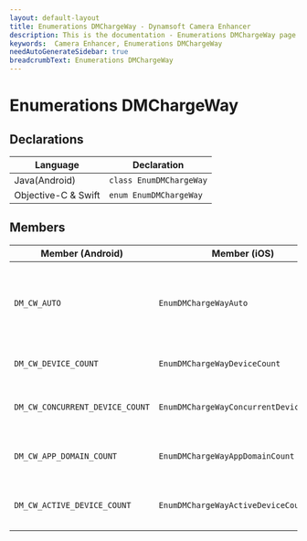 ```yaml
---
layout: default-layout
title: Enumerations DMChargeWay - Dynamsoft Camera Enhancer
description: This is the documentation - Enumerations DMChargeWay page of Dynamsoft Camera Enhancer.
keywords:  Camera Enhancer, Enumerations DMChargeWay
needAutoGenerateSidebar: true
breadcrumbText: Enumerations DMChargeWay
---
```


# Enumerations DMChargeWay

## Declarations

| Language | Declaration |
|----------|-------------|
| Java(Android) | `class EnumDMChargeWay` |
| Objective-C & Swift | `enum EnumDMChargeWay` |

## Members

| Member (Android) | Member (iOS) | Value | Description |
|------------------|--------------|-------|-------------|
| `DM_CW_AUTO` | `EnumDMChargeWayAuto` | 0 | The charge way is automatically determined by the license server. |
| `DM_CW_DEVICE_COUNT` | `EnumDMChargeWayDeviceCount` | 1 | Charges by the count of devices. |
| `DM_CW_CONCURRENT_DEVICE_COUNT` | `EnumDMChargeWayConcurrentDeviceCount` | 3 | Charges by the count of concurrent devices. |
| `DM_CW_APP_DOMAIN_COUNT` | `EnumDMChargeWayAppDomainCount` | 6 | Charges by the count of app domains. |
| `DM_CW_ACTIVE_DEVICE_COUNT` | `EnumDMChargeWayActiveDeviceCount` | 8 | Charges by the count of active devices. |
